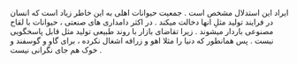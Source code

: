 ایراد این استدلال مشخص است . جمعیت حیوانات اهلی به این خاطر زیاد است که انسان در فرایند تولید مثلِ انها دخالت میکند . در اکثر دامداری های صنعتی ، حیوانات با لقاح مصنوعی باردار میشوند . زیرا تقاضای بازار با روند طبیعی تولید مثل قابل پاسخگویی نیست . پس همانطور که دنیا را مثلا اهو و زرافه اشغال نکرده ، برای گاو و گوسفند و خوک هم جای نگرانی نیست .
